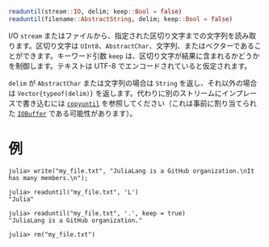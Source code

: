 ```julia
readuntil(stream::IO, delim; keep::Bool = false)
readuntil(filename::AbstractString, delim; keep::Bool = false)
```

I/O `stream` またはファイルから、指定された区切り文字までの文字列を読み取ります。区切り文字は `UInt8`、`AbstractChar`、文字列、またはベクターであることができます。キーワード引数 `keep` は、区切り文字が結果に含まれるかどうかを制御します。テキストは UTF-8 でエンコードされていると仮定されます。

`delim` が `AbstractChar` または文字列の場合は `String` を返し、それ以外の場合は `Vector{typeof(delim)}` を返します。代わりに別のストリームにインプレースで書き込むには [`copyuntil`](@ref) を参照してください（これは事前に割り当てられた [`IOBuffer`](@ref) である可能性があります）。

# 例

```jldoctest
julia> write("my_file.txt", "JuliaLang is a GitHub organization.\nIt has many members.\n");

julia> readuntil("my_file.txt", 'L')
"Julia"

julia> readuntil("my_file.txt", '.', keep = true)
"JuliaLang is a GitHub organization."

julia> rm("my_file.txt")
```
